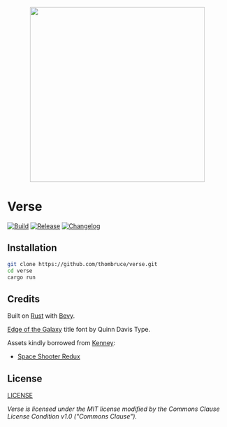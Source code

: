 <p align="center">
  <img width="400px" src="docs/public/uploads/verse-galaxy.png" />
</p>

# Verse

[![Build](https://img.shields.io/github/actions/workflow/status/thombruce/verse/release.yml)](https://github.com/thombruce/verse/actions)
[![Release](https://img.shields.io/github/v/release/thombruce/verse)](https://github.com/thombruce/verse/releases/latest)
[![Changelog](https://img.shields.io/github/v/release/thombruce/verse?label=changelog&color=E05735)](CHANGELOG.md)

## Installation

```sh
git clone https://github.com/thombruce/verse.git
cd verse
cargo run
```

## Credits

Built on [Rust](https://www.rust-lang.org/) with [Bevy](https://bevyengine.org/).

[Edge of the Galaxy](https://www.fontspace.com/edge-of-the-galaxy-font-f45748) title font by Quinn Davis Type.

Assets kindly borrowed from [Kenney](https://www.kenney.nl/assets):

- [Space Shooter Redux](https://www.kenney.nl/assets/space-shooter-redux)

## License

[LICENSE](LICENSE)

_Verse is licensed under the MIT license modified by the Commons Clause License Condition v1.0 ("Commons Clause")._
